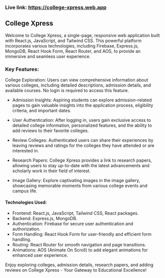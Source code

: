  ### Live link:  https://college-xpress.web.app
 ## College Xpress
Welcome to College Xpress, a single-page, responsive web application built with React.js, JavaScript, and Tailwind CSS. This powerful platform incorporates various technologies, including Firebase, Express.js, MongoDB, React Hook Form, React Router, and AOS, to provide an immersive and seamless user experience.

### Key Features:
College Exploration: Users can view comprehensive information about various colleges, including detailed descriptions, admission details, and available courses. No login is required to access this feature.

* Admission Insights: Aspiring students can explore admission-related pages to gain valuable insights into the application process, eligibility criteria, and important dates.

* User Authentication: After logging in, users gain exclusive access to detailed college information, personalized features, and the ability to add reviews to their favorite colleges.

* Review Colleges: Authenticated users can share their experiences by leaving reviews and ratings for the colleges they have attended or are interested in.

* Research Papers: College Xpress provides a link to research papers, allowing users to stay up-to-date with the latest advancements and scholarly work in their field of interest.

* Image Gallery: Explore captivating images in the image gallery, showcasing memorable moments from various college events and campus life.

#### Technologies Used:
* Frontend: React.js, JavaScript, Tailwind CSS, React packages.
* Backend: Express.js, MongoDB.
* Authentication: Firebase for secure user authentication and authorization.
* Form Handling: React Hook Form for user-friendly and efficient form handling.
* Routing: React Router for smooth navigation and page transitions.
* Animations: AOS (Animate On Scroll) to add elegant animations for enhanced user experience.

Enjoy exploring colleges, admission details, research papers, and adding reviews on College Xpress - Your Gateway to Educational Excellence! 
